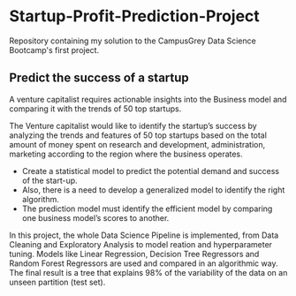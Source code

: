 # Startup-Profit-Prediction-Project
Repository containing my solution to the CampusGrey Data Science Bootcamp's first project.

## Predict the success of a startup 

A venture capitalist requires actionable insights into the Business model and comparing it with the trends of 50 top startups.

The Venture capitalist would like to identify the startup’s success by analyzing the trends and features of 50 top startups based on the total amount of money spent on research and development, administration, marketing according to the region where the business operates.

- Create a  statistical model to predict the potential demand and success of the start-up. 
- Also, there is a need to develop a generalized model to identify the right algorithm.
- The prediction model must identify the efficient model by comparing one business model’s scores to another.

In this project, the whole Data Science Pipeline is implemented, from Data Cleaning and Exploratory Analysis to model reation and hyperparameter tuning. Models like Linear Regression, Decision Tree Regressors and Random Forest Regressors are used and compared in an algorithmic way.
The final result is a tree that explains 98% of the variability of the data on an unseen partition (test set).
